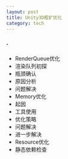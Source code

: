 ```yaml
---
layout: post
title: Unity3D粗犷优化
category: tech
---
```


### ·

* RenderQueue优化
 * 渲染队列初探
 * 瓶颈确认
 * 原因分析
 * 问题解决
* Memory优化
 * 起因
 * 工具使用
 * 优化策略
 * 问题解决
 * 进一步解决
* Resource优化
 * 静态依赖检查
